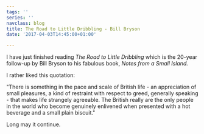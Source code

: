 ```yaml
---
tags: ''
series: ''
navclass: blog
title: The Road to Little Dribbling - Bill Bryson
date: '2017-04-03T14:45:00+01:00'

---
```

I have just finished reading *The Road to Little Dribbling* which is the 20-year follow-up by Bill Bryson to his fabulous book, *Notes from a Small Island.*

I rather liked this quotation:

"There is something in the pace and scale of British life - an appreciation of small pleasures, a kind of restraint with respect to greed, generally speaking - that makes life strangely agreeable. The British really are the only people in the world who become genuinely enlivened when presented with a hot beverage and a small plain biscuit."

Long may it continue.